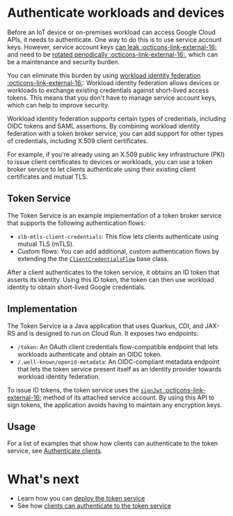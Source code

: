 # Authenticate workloads and devices

Before an IoT device or on-premises workload can access Google Cloud APIs, it needs to authenticate. 
One way to do this is to use service account keys. However, service account keys 
[can leak :octicons-link-external-16:](https://cloud.google.com/iam/docs/best-practices-for-managing-service-account-keys#credential-leakage) 
and need to be [rotated periodically :octicons-link-external-16:](https://cloud.google.com/iam/docs/best-practices-for-managing-service-account-keys#rotate-keys), 
which can be a maintenance and security burden.

You can eliminate this burden by using [workload identity federation :octicons-link-external-16:](https://cloud.google.com/iam/docs/workload-identity-federation):
Workload identity federation allows devices or workloads to exchange existing credentials against short-lived 
access tokens. This means that you don't have to manage service account keys, which can help to improve security.

Workload identity federation supports certain types of credentials, including OIDC tokens and SAML assertions. 
By combining workload identity federation with a token broker service, you can add support for other types 
of credentials, including X.509 client certificates.

For example, if you're already using an X.509 public key infrastructure (PKI) to issue client certificates to devices 
or workloads, you can use a token broker service to let clients authenticate using 
their existing client certificates and mutual TLS.

## Token Service

The Token Service is an example implementation of a token broker service that supports 
the following authentication flows:

*   `xlb-mtls-client-credentials`: This flow lets clients authenticate
    using mutual TLS (mTLS).
*   Custom flows: You can add additional, custom authentication flows by extending the
    the [`ClientCredentialsFlow`](https://github.com/GoogleCloudPlatform/iam-federation-tools/blob/master/token-service/src/main/java/com/google/solutions/tokenservice/oauth/ClientCredentialsFlow.java)
    base class.

After a client authenticates to the token service, it obtains an ID token that asserts its identity.
Using this ID token, the token can then use workload identity to obtain short-lived Google credentials.

## Implementation

The Token Service ia a Java application that uses Quarkus, CDI, and JAX-RS and is designed to run on Cloud Run. 
It exposes two endpoints:

*   `/token`: An OAuth client credentials flow-compatible endpoint that lets workloads authenticate and obtain an OIDC token.
*   `/.well-known/openid-metadata`: An OIDC-compliant metadata endpoint that lets the token service present 
    itself as an identity provider towards workload identity federation.

To issue ID tokens, the token service uses the 
[`signJwt` :octicons-link-external-16:](https://cloud.google.com/iam/docs/reference/credentials/rest/v1/projects.serviceAccounts/signJwt)
method of its attached service account. By using this API to sign tokens, the application avoids having to
maintain any encryption keys.


## Usage

For a list of examples that show how clients can authenticate to the token service, see 
[Authenticate clients](token-service-authenticate-clients-mtls.md).

# What's next

*   Learn how you can [deploy the token service](token-service-deployment.md)
*   See how [clients can authenticate to the token service](token-service-authenticate-clients-mtls.md)